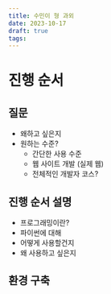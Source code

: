 ```yaml
---
title: 수민이 형 과외
date: 2023-10-17
draft: true
tags:
---
```

# 진행 순서

## 질문
- 왜하고 싶은지
- 원하는 수준?
	- 간단한 사용 수준
	- 웹 사이트 개발 (실제 웹)
	- 전체적인 개발자 코스?

## 진행 순서 설명
- 프로그래밍이란?
- 파이썬에 대해
- 어떻게 사용할건지
- 왜 사용하고 싶은지
## 환경 구축
##